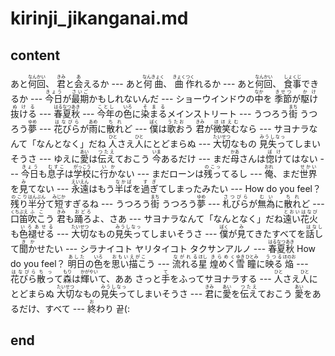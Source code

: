 <h1>kirinji_jikanganai.md</h1>
<h2>content</h2>
あと<ruby>何回<rt>なんかい</rt></ruby>、
<ruby>君<rt>きみ</rt></ruby>と<ruby>会<rt>あ</rt></ruby>えるか
---
あと<ruby>何曲<rt>なんきょく</rt></ruby>、
<ruby>曲<rt>きょく</rt></ruby><ruby>作<rt>つく</rt></ruby>れるか
---
あと<ruby>何回<rt>なんかい</rt></ruby>、
<ruby>食事<rt>しょくじ</rt></ruby>できるか
---
<ruby>今日<rt>きょう</rt></ruby>が<ruby>最期<rt>さいご</rt></ruby>かもしれないんだ
---
ショーウインドウの<ruby>中<rt>なか</rt></ruby>を
<ruby>季節<rt>きせつ</rt></ruby>が<ruby>駆け抜ける<rt>かけぬける</rt></ruby>
---
<ruby>春夏<rt>はるなつ</rt></ruby><ruby>秋<rt>あき</rt></ruby>
---
<ruby>今年<rt>ことし</rt></ruby>の<ruby>色<rt>いろ</rt></ruby>に<ruby>染まる<rt>そまる</rt></ruby>メインストリート
---
うつろう<ruby>街<rt>まち</rt></ruby>
うつろう<ruby>夢<rt>ゆめ</rt></ruby>
---
<ruby>花びら<rt>はなびら</rt></ruby>が<ruby>雨<rt>あめ</rt></ruby>に<ruby>散れ<rt>ちれ</rt></ruby>ど
---
<ruby>僕<rt>ぼく</rt></ruby>は<ruby>歌お<rt>うたお</rt></ruby>う
<ruby>君<rt>きみ</rt></ruby>が<ruby>微笑む<rt>ほほえむ</rt></ruby>なら
---
サヨナラなんて「なんとなく」だね
<ruby>人<rt>ひと</rt></ruby>さえ<ruby>人<rt>ひと</rt></ruby>にとどまらぬ
---
<ruby>大切<rt>たいせつ</rt></ruby>なもの
<ruby>見失っ<rt>みうしなっ</rt></ruby>てしまいそうさ
---
ゆえに<ruby>愛<rt>あい</rt></ruby>は<ruby>伝え<rt>つたえ</rt></ruby>ておこう
<ruby>今<rt>いま</rt></ruby>あるだけ
---
まだ<ruby>母<rt>かあ</rt></ruby>さんは<ruby>惚け<rt>ぼけ</rt></ruby>てはない
---
<ruby>今日<rt>きょう</rt></ruby>も<ruby>息子<rt>むすこ</rt></ruby>は<ruby>学校<rt>がっこう</rt></ruby>に<ruby>行か<rt>いか</rt></ruby>ない
---
まだローンは<ruby>残っ<rt>のこっ</rt></ruby>てるし
---
<ruby>俺<rt>おれ</rt></ruby>、まだ<ruby>世界<rt>せかい</rt></ruby>を<ruby>見<rt>み</rt></ruby>てない
---
<ruby>永遠<rt>えいえん</rt></ruby>はもう<ruby>半ば<rt>なかば</rt></ruby>を<ruby>過ぎ<rt>すぎ</rt></ruby>てしまったみたい
---
How do you feel？
<ruby>残り<rt>のこり</rt></ruby><ruby>半分<rt>はんぶん</rt></ruby>て<ruby>短<rt>みじか</rt></ruby>すぎるね
---
うつろう<ruby>街<rt>まち</rt></ruby>
うつろう<ruby>夢<rt>ゆめ</rt></ruby>
---
<ruby>札びら<rt>さつびら</rt></ruby>が<ruby>無為<rt>むい</rt></ruby>に<ruby>散れ<rt>ちれ</rt></ruby>ど
---
<ruby>口笛<rt>くちぶえ</rt></ruby><ruby>吹こ<rt>ふこ</rt></ruby>う
<ruby>君<rt>きみ</rt></ruby>も<ruby>踊ろ<rt>おどろ</rt></ruby>よ、さあ
---
サヨナラなんて「なんとなく」だね
<ruby>遠い<rt>とおい</rt></ruby><ruby>花火<rt>はなび</rt></ruby>も<ruby>色褪せる<rt>いろあせる</rt></ruby>
---
<ruby>大切<rt>たいせつ</rt></ruby>なもの<ruby>見失っ<rt>みうしなっ</rt></ruby>てしまいそうさ
---
<ruby>僕<rt>ぼく</rt></ruby>が<ruby>見<rt>み</rt></ruby>てきたすべてを<ruby>話し<rt>はなし</rt></ruby>て<ruby>聞か<rt>きか</rt></ruby>せたい
---
シラナイコト 
ヤリタイコト 
タクサンアルノ
---
<ruby>春夏<rt>はるなつ</rt></ruby><ruby>秋<rt>あき</rt></ruby>
How do you feel？
<ruby>明日<rt>あした</rt></ruby>の<ruby>色<rt>いろ</rt></ruby>を<ruby>思い描こ<rt>おもいえがこ</rt></ruby>う
---
<ruby>流れる<rt>ながれる</rt></ruby><ruby>星<rt>ほし</rt></ruby> <ruby>煌めく<rt>きらめく</rt></ruby><ruby>雪<rt>ゆき</rt></ruby>
<ruby>瞳<rt>ひとみ</rt></ruby>に<ruby>映る<rt>うつる</rt></ruby><ruby>焔<rt>ほのお</rt></ruby>
---
<ruby>花びら<rt>はなびら</rt></ruby><ruby>散っ<rt>ちっ</rt></ruby>て<ruby>森<rt>もり</rt></ruby>は<ruby>輝い<rt>かがやい</rt></ruby>て、ああ
さっと<ruby>手<rt>て</rt></ruby>をふってサヨナラする
---
<ruby>人<rt>ひと</rt></ruby>さえ<ruby>人<rt>ひと</rt></ruby>にとどまらぬ
<ruby>大切<rt>たいせつ</rt></ruby>なもの<ruby>見失っ<rt>みうしなっ</rt></ruby>てしまいそうさ
---
<ruby>君<rt>きみ</rt></ruby>に<ruby>愛<rt>あい</rt></ruby>を<ruby>伝え<rt>つたえ</rt></ruby>ておこう
<ruby>愛<rt>あい</rt></ruby>をあるだけ、すべて
---
<ruby>終<rt>お</rt></ruby>わり
끝(:
<h2>end</h2>
